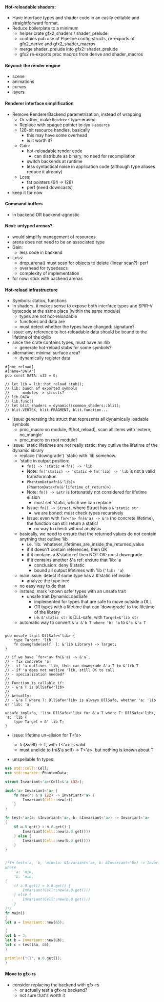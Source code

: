 

#### Hot-reloadable shaders:
* Have interface types and shader code in an easily editable and straightforward format.
* Reduce boilerplate to a minimum
	* helper crate gfx2_shaders / shader_prelude
	* contains pub use of Pipeline config structs, re-exports of gfx2_derive and gfx2_shader_macros
	* merge shader_prelude into gfx2::shader_prelude
	* gfx2 re-exports proc macros from derive and shader_macros


#### Beyond: the render engine
* scene
* animations
* curves
* layers

#### Renderer interface simplification
* Remove RendererBackend parametrization, instead of wrapping
	* Or rather, make `Renderer` type-erased
	* Replace with opaque pointer to `dyn Resource`
	* 128-bit resource handles, basically
		* this may have some overhead
		* is it worth it?
	* Gain:
		* hot-reloadable render code
			* can distribute as binary, no need for recompilation
		* switch backends at runtime
		* less syntactical noise in application code (although type aliases reduce it already)
	* Loss:
		* fat pointers (64 -> 128)
		* perf (need downcasts)
* keep it for now


#### Command buffers
* in backend OR backend-agnostic

#### Next: untyped arenas?
* would simplify management of resources
* arena does not need to be an associated type
* Gain:
	* less code in backend
* Loss:
	* drop_arena() must scan for objects to delete (linear scan?): perf
	* overhead for typedescs
	* complexity of implementation
* for now: stick with backend arenas


#### Hot-reload infrastructure
* Symbols: statics, functions
* In shaders, it makes sense to expose both interface types and SPIR-V bytecode at the same place (within the same module)
	* types are not hot-reloadable
	* functions and data are
	* must detect whether the types have changed: signature?
* issue: any reference to hot-reloadable data should be bound to the lifetime of the dylib
* since the crate contains types, must have an rlib
	* generate hot-reload stubs for some symbols?
* alternative: minimal surface area?
	* dynamically register data

```
#[hot_reload]
#[name="DATA"]
pub const DATA: u32 = 0;

// let lib = lib::hot_reload_stub();
// lib: bunch of exported symbols
//		modules -> structs?
// lib.DATA
// lib.func()
// let blit_shaders = dynamic!(common_shaders::blit);
// blit.VERTEX, blit.FRAGMENT, blit.function...
```

* Issue: generating the struct that represents all dynamically loadable symbols
	* proc_macro on module, #[hot_reload], scan all items with 'extern, no_mangle'
	* proc_macro on root module?
* Issue: 'static lifetimes are not really static: they outlive the lifetime of the dynamic library
	* replace ('downgrade') 'static with 'lib somehow.
	* 'static in output position:
		* `fn() -> 'static` => `fn() -> 'lib`
		* Note: `fn('static) -> 'static` => `fn('lib) -> 'lib` is not a valid transformation
		* `PhantomData<fn(&'lib)>` (`PhantomData<fn(&'lifetime_of_return)>`)
		* Note: `fn() -> &str` is fortunately not considered for lifetime elision
			* must set 'static, which we can replace
		* Issue: `fn() -> Struct`, where Struct has a `&'static str`
			* we are boned: must check types recursively
		* Issue: even with `for<'a> fn(&'a) -> &'a` (no concrete lifetime), the function can still return a static!
			* no way to check without analysis
	* basically, we need to ensure that the returned values do not contain anything that outlive 'lib
		* i.e. 'lib: 'whatever_lifetimes_are_inside_the_returned_value
		* if it doesn't contain references, then OK
		* if it contains a &'static ref then NOT OK: must downgrade
		* if it contains another &'a ref: ensure that 'lib: 'a
			* conclusion: deny &'static
			* bound all output lifetimes with 'lib (`'lib: 'a`)
	* main issue: detect if some type has a &'static ref inside
		* analyze the type tree
	* no easy way to do that
	* instead, mark 'known safe' types with an unsafe trait
		* unsafe trait DynamicLoadSafe
			* implemented for types that are safe to move outside a DLL
			* OR types with a lifetime that can 'downgrade' to the lifetime of the library
			* i.e. `&'static str` is DLL-safe, with `Target=&'lib str`
	* automatic way to convert
		`&'a &'b T where 'b: 'a` to `&'a &'a T`  

```

pub unsafe trait DllSafe<'lib> {
	type Target: 'lib;
	fn downgrade(self, l: &'lib Library) -> Target; 
}

// if we have `for<'a> fn(&'a) -> &'a`, 
// - fix concrete 'a 
// - if 'a outlives 'lib, then can downgrade &'a T to &'lib T
// - if 'a does not outlive 'lib, still OK to call
// - specialization needed?
// 
// Function is callable if:
// - &'a T is DllSafe<'lib>
// 
// Actually: 
// - &'a T where T: DllSafe<'lib> is always DllSafe, whether 'a: 'lib or 'lib: 'a

unsafe impl<'a, 'lib> DllSafe<'lib> for &'a T where T: DllSafe<'lib>, 'a: 'lib {
	type Target = &' lib T;
}

```

* issue: lifetime un-elision for T<'a>
	* fn(&self) -> T, with T<'a> is valid
	* must unelide to fn(&'a self) -> T<'a>, but nothing is known about T

* unspellable fn types:
```rust 
use std::cell::Cell;
use std::marker::PhantomData;

struct Invariant<'a>(Cell<&'a i32>);

impl<'a> Invariant<'a> {
    fn new(r: &'a i32) -> Invariant<'a> {
        Invariant(Cell::new(r))
    }
}

fn test<'a>(a: &Invariant<'a>, b: &Invariant<'a>) -> Invariant<'a>
{
    if a.0.get() > b.0.get() {
        Invariant(Cell::new(a.0.get()))
    } else {
        Invariant(Cell::new(b.0.get()))
    }
}


/*fn test<'a, 'b, 'min>(a: &Invariant<'a>, b: &Invariant<'b>) -> Invariant<'min>
where
    'a: 'min,
    'b: 'min,
{
    if a.0.get() > b.0.get() {
        Invariant(Cell::new(a.0.get()))
    } else {
        Invariant(Cell::new(b.0.get()))
    }
}*/
fn main()
{
let a = Invariant::new(&5);

{
let b = 3;
let b = Invariant::new(&b);
let c = test(&a, &b);
}

println!("{}", a.0.get());
}
```

#### Move to gfx-rs
* consider replacing the backend with gfx-rs
	* or actually test a gfx-rs backend?
	* not sure that's worth it



